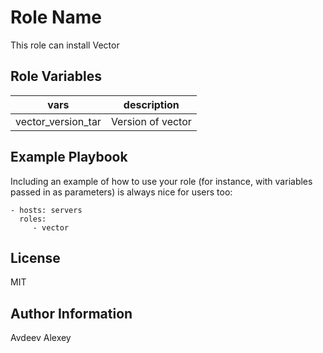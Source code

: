 Role Name
=========

This role can install Vector


Role Variables
--------------

| vars | description |
|----------|-----------------|
| vector_version_tar | Version of vector |


Example Playbook
----------------

Including an example of how to use your role (for instance, with variables passed in as parameters) is always nice for users too:

    - hosts: servers
      roles:
         - vector

License
-------

MIT

Author Information
------------------

Avdeev Alexey
